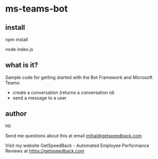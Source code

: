 # ms-teams-bot

## install

npm install

node index.js

## what is it?
Sample code for getting started with the Bot Framework and Microsoft Teams:
- create a conversation (returns a conversation id)
- send a message to a user


## author
Hi!

Send me questions about this at email mihai@getspeedback.com

Visit my website GetSpeedBack - Automated Employee Performance Reviews at https://getspeedback.com

